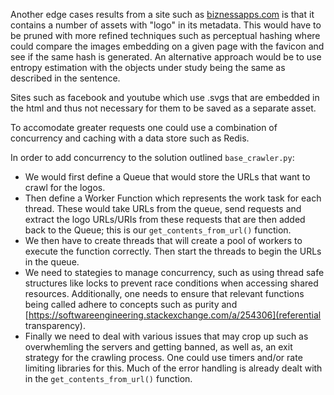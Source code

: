 

Another edge cases results from a site such as [biznessapps.com](biznessapps) is that it contains a number of assets with "logo" in its metadata. This would have to be pruned with more refined techniques such as perceptual hashing where could compare the images embedding on a given page with the favicon and see if the same hash is generated. An alternative approach would be to use entropy estimation with the objects under study being the same as described in the sentence.

Sites such as facebook and youtube which use .svgs that are embedded in the html and thus not necessary for them to be saved as a separate asset. 

To accomodate greater requests one could use a combination of concurrency and caching with a data store such as Redis.

In order to add concurrency to the solution outlined `base_crawler.py`:
- We would first define a Queue that would store the URLs that want to crawl for the logos.
- Then define a Worker Function which represents the work task for each thread. These would take URLs from the queue, send requests and extract the logo URLs/URIs from these requests that are then added back to the Queue; this is our `get_contents_from_url()` function. 
- We then have to create threads that will create a pool of workers to execute the function correctly. Then start the threads to begin the URLs in the queue.
- We need to stategies to manage concurrency, such as using thread safe structures like locks to prevent race conditions when accessing shared resources. Additionally, one needs to ensure that relevant functions being called adhere to concepts such as purity and [https://softwareengineering.stackexchange.com/a/254306](referential transparency). 
- Finally we need to deal with various issues that may crop up such as overwhemling the servers and getting banned, as well as, an exit strategy for the crawling process. One could use timers and/or rate limiting libraries for this. Much of the error handling is already dealt with in the `get_contents_from_url()` function.